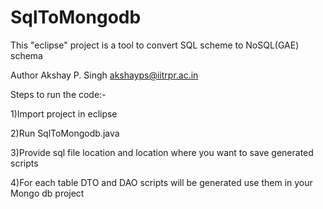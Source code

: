 # SqlToMongodb

This "eclipse" project is a tool to convert SQL scheme to NoSQL(GAE) schema

Author 		Akshay P. Singh <akshayps@iitrpr.ac.in>

Steps to run the code:-

1)Import project in eclipse

2)Run SqlToMongodb.java

3)Provide sql file location and location where you want to save generated scripts

4)For each table DTO and DAO scripts will be generated use them in your Mongo db project